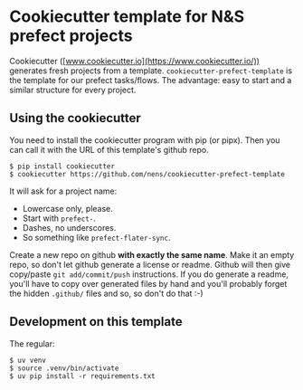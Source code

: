 # Cookiecutter template for N&S prefect projects

Cookiecutter ([www.cookiecutter.io](https://www.cookiecutter.io/)) generates fresh projects from a template. `cookiecutter-prefect-template` is the template for our prefect tasks/flows. The advantage: easy to start and a similar structure for every project.

## Using the cookiecutter

You need to install the cookiecutter program with pip (or pipx). Then you can call it with the URL of this template's github repo.

    $ pip install cookiecutter
    $ cookiecutter https://github.com/nens/cookiecutter-prefect-template

It will ask for a project name:

- Lowercase only, please.
- Start with `prefect-`.
- Dashes, no underscores.
- So something like `prefect-flater-sync`.

Create a new repo on github **with exactly the same name**. Make it an empty repo, so don't let github generate a license or readme. Github will then give copy/paste `git add/commit/push` instructions. If you do generate a readme, you'll have to copy over generated files by hand and you'll probably forget the hidden `.github/` files and so, so don't do that :-)


## Development on this template

The regular:

    $ uv venv
    $ source .venv/bin/activate
    $ uv pip install -r requirements.txt
